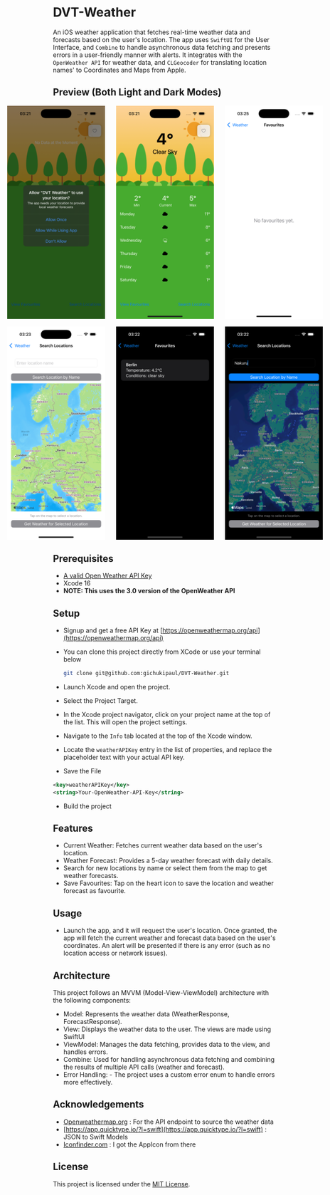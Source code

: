 # DVT-Weather

An iOS weather application that fetches real-time weather data and forecasts based on the user's location. The app uses `SwiftUI` for the User Interface, and `Combine` to handle asynchronous data fetching and presents errors in a user-friendly manner with alerts. It integrates with the `OpenWeather API` for weather data, and `CLGeocoder` for translating location names' to Coordinates and Maps from Apple.

## Preview (Both Light and Dark Modes)
<div style="display:flex; justify-content:center;">
  <img src="https://github.com/gichukipaul/DVT-Weather/blob/main/screenshots/main1light.png" alt="Light Mode Screenshot 1" width="220" style="margin-right: 25px;"/>

  <img src="https://github.com/gichukipaul/DVT-Weather/blob/main/screenshots/main2light.png" alt="Light Mode Screenshot 2" width="220" style="margin-right: 25px;"/>

  <img src="https://github.com/gichukipaul/DVT-Weather/blob/main/screenshots/main3light.png" alt="Light Mode Screenshot 3" width="220" />
</div>
<br>
<div style="display:flex; justify-content:center;">
  <img src="https://github.com/gichukipaul/DVT-Weather/blob/main/screenshots/main4light.png" alt="Light Mode Screenshot 1" width="220" style="margin-right: 25px;"/>

  <img src="https://github.com/gichukipaul/DVT-Weather/blob/main/screenshots/main3dark.png" alt="Light Mode Screenshot 2" width="220" style="margin-right: 25px;"/>

  <img src="https://github.com/gichukipaul/DVT-Weather/blob/main/screenshots/main2dark.png" alt="Light Mode Screenshot 3" width="220" />
</div>

## Prerequisites
- [A valid Open Weather API Key](https://openweathermap.org/appid)
- Xcode 16
- **NOTE: This uses the 3.0 version of the OpenWeather API**

## Setup
- Signup and get a free API Key at [https://openweathermap.org/api](https://openweathermap.org/api)
- You can clone this project directly from XCode or use your terminal below
   ```sh
   git clone git@github.com:gichukipaul/DVT-Weather.git
   ```

- Launch Xcode and open the project.
- Select the Project Target.
- In the Xcode project navigator, click on your project name at the top of the list. This will open the project settings.
- Navigate to the `Info` tab located at the top of the Xcode window.
- Locate the `weatherAPIKey` entry in the list of properties, and replace the placeholder text with your actual API key.
- Save the File

```xml
<key>weatherAPIKey</key> 
<string>Your-OpenWeather-API-Key</string>
```
- Build the project

## Features
- Current Weather: Fetches current weather data based on the user's location.
- Weather Forecast: Provides a 5-day weather forecast with daily details.
- Search for new locations by name or select them from the map to get weather forecasts.
- Save Favourites: Tap on the heart icon to save the location and weather forecast as favourite.

## Usage
- Launch the app, and it will request the user's location.
Once granted, the app will fetch the current weather and forecast data based on the user's coordinates.
An alert will be presented if there is any error (such as no location access or network issues).

## Architecture
This project follows an MVVM (Model-View-ViewModel) architecture with the following components:

- Model: Represents the weather data (WeatherResponse, ForecastResponse).
- View: Displays the weather data to the user. The views are made using SwiftUI
- ViewModel: Manages the data fetching, provides data to the view, and handles errors.
- Combine: Used for handling asynchronous data fetching and combining the results of multiple API calls (weather and forecast).
- Error Handling: - The project uses a custom error enum to handle errors more effectively.

## Acknowledgements
- [Openweathermap.org](Openweathermap.org) : For the API endpoint to source the weather data
- [https://app.quicktype.io/?l=swift](https://app.quicktype.io/?l=swift) : JSON to Swift Models
- [Iconfinder.com](Iconfinder.com ) : I got the AppIcon from there

## License
This project is licensed under the [MIT License](LICENSE).
